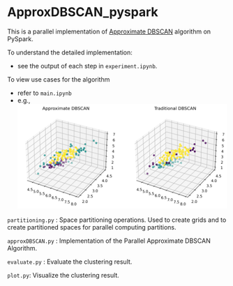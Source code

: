 # ApproxDBSCAN_pyspark

This is a parallel implementation of [Approximate DBSCAN](https://sites.google.com/view/approxdbscan) algorithm on PySpark.

To understand the detailed implementation:
- see the output of each step in `experiment.ipynb`.

To view use cases for the algorithm
- refer to `main.ipynb`
- e.g., ![egplot](https://github.com/Yzey1/ApproxDBSCAN_pyspark/blob/main/figs/IRIS_ApproxDBSCAN.png)

`partitioning.py` : Space partitioning operations. Used to create grids and to create partitioned spaces for parallel computing partitions.

`approxDBSCAN.py` : Implementation of the Parallel Approximate DBSCAN Algorithm.

`evaluate.py` : Evaluate the clustering result.

`plot.py`: Visualize the clustering result.